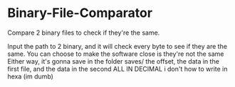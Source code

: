 # Binary-File-Comparator
Compare 2 binary files to check if they're the same.

Input the path to 2 binary, and it will check every byte to see if they are the same. 
You can choose to make the software close is they're not the same
Either way, it's gonna save in the folder saves/ the offset, the data in the first file, 
and the data in the second ALL IN DECIMAL i don't how to write in hexa (im dumb)
